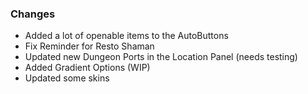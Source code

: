### Changes ###

  * Added a lot of openable items to the AutoButtons
  * Fix Reminder for Resto Shaman
  * Updated new Dungeon Ports in the Location Panel (needs testing)
  * Added Gradient Options (WIP)
  * Updated some skins
